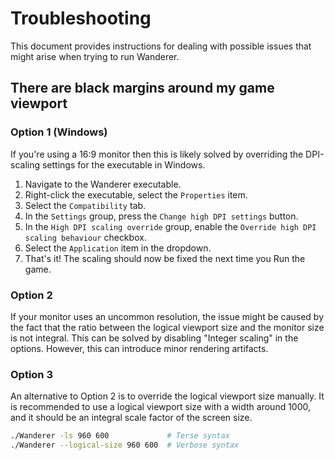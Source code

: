 # Troubleshooting

This document provides instructions for dealing with possible issues that might arise when trying to run Wanderer.

## There are black margins around my game viewport

### Option 1 (Windows)

If you're using a 16:9 monitor then this is likely solved by overriding the DPI-scaling settings for the executable in
Windows.

1. Navigate to the Wanderer executable.
1. Right-click the executable, select the `Properties` item.
1. Select the `Compatibility` tab.
1. In the `Settings` group, press the `Change high DPI settings` button.
1. In the `High DPI scaling override` group, enable the `Override high DPI scaling behaviour` checkbox.
1. Select the `Application` item in the dropdown.
1. That's it! The scaling should now be fixed the next time you Run the game.

### Option 2

If your monitor uses an uncommon resolution, the issue might be caused by the fact that the ratio between the logical
viewport size and the monitor size is not integral. This can be solved by disabling "Integer scaling" in the options.
However, this can introduce minor rendering artifacts.

### Option 3

An alternative to Option 2 is to override the logical viewport size manually. It is recommended to use a logical
viewport size with a width around 1000, and it should be an integral scale factor of the screen size.

```bash
./Wanderer -ls 960 600             # Terse syntax 
./Wanderer --logical-size 960 600  # Verbose syntax
```

